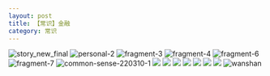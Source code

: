 ```yaml
---
layout: post
title: 【常识】金融
category: 常识
---
```

![story_new_final](http://rab41f8zg.hd-bkt.clouddn.com/img/story_new_final_0322.png)
![personal-2](http://rab41f8zg.hd-bkt.clouddn.com/img/personal-2.png)
![fragment-3](http://rab41f8zg.hd-bkt.clouddn.com/img/fragment-3.png)
![fragment-4](http://rab41f8zg.hd-bkt.clouddn.com/img/fragment-4.png)
![fragment-6](http://rab41f8zg.hd-bkt.clouddn.com/img/fragment-6.jpg)
![fragment-7](http://rab41f8zg.hd-bkt.clouddn.com/img/fragment-7.jpg)
![common-sense-220310-1](http://rab41f8zg.hd-bkt.clouddn.com/img/common-sense-220310-1.png)
![](http://rab41f8zg.hd-bkt.clouddn.com/img/common-sense-220315-1.png)
![](http://rab41f8zg.hd-bkt.clouddn.com/img/common-sense-220317-1.jpeg)
![](http://rab41f8zg.hd-bkt.clouddn.com/img/common-sense-220319-1.jpeg)
![](http://rab41f8zg.hd-bkt.clouddn.com/img/factors-220414-1.png)
![](http://rab41f8zg.hd-bkt.clouddn.com/img/factors-220414-3.png)
![](http://rab41f8zg.hd-bkt.clouddn.com/img/factors-220414-5.png)
![](http://rab41f8zg.hd-bkt.clouddn.com/img/situation-220418-1.jpg)
![wanshan](http://rab41f8zg.hd-bkt.clouddn.com/img/wanshan.png)




  




